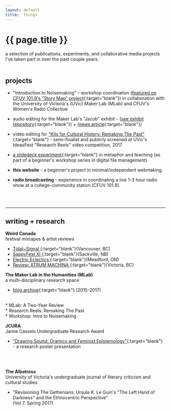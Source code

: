 ```yaml
---
layout: default
title:  things
---
```

# {{ page.title }}
a selection of publications, experiments, and collaborative media projects I've taken part in over the past couple years.
<br>
<br>
## projects
* "Introduction to Noisemaking" - workshop coordination ([featured on CFUV 101.9's "Story Map" project](https://soundcloud.com/cfuv/story-map-noisemaking-at-uvic){:target="blank"}) in collaboration with the University of Victoria's (UVic) Maker Lab (MLab) and CFUV's Women's Radio Collective

* audio editing for the Maker Lab's "Jacob" exhibit - ([see exhibit repository](https://github.com/uvicmakerlab/magneticRecordingKit){:target="blank"}) + ([news article](http://www.martlet.ca/historic-tech-experiment-gets-re-wired-for-maker-lab-exhibit/){:target="blank"})

* video editing for ["Kits for Cultural History: Remaking The Past"](https://www.youtube.com/watch?v=FUkCnf6DS-c){:target="blank"} - semi-finalist and publicly screened at UVic's IdeasFest "Research Reels" video competition, 2017

* [a slidedeck experiment](http://slides.com/teddiebrock/introduction-to-files-and-folders#/){:target="blank"} in metaphor and teaching (as part of a beginner's workshop series in digital file management)

* **this website** - a beginner's project in minimal/independent webmaking.

* **radio broadcasting** - experience in coordinating a live 1-3 hour radio show at a college-community station (CFUV 101.9).
<br>
<br>

***

## writing + research

**Weird Canada**
<br>festival mixtapes & artist reviews

* [Tidal~Signal ](https://weirdcanada.com/2016/07/festivities-tidalsignal/){:target="blank"}(Vancouver, BC)
* [SappyFest XI ](https://weirdcanada.com/2016/07/festivities-sappyfest-xi/){:target="blank"}(Sackville, NB)
* [Electric Eclectics ](https://weirdcanada.com/2016/07/festivities-electric-eclectics-2/){:target="blank"}(Meadford, ON)
* [Review: ATRUM MACHINA ](https://weirdcanada.com/2017/05/new-canadiana-atrum-machina-machine-breathing/){:target="blank"}(Victoria, BC)

**The Maker Lab in the Humanities (MLab)**
<br>a multi-disciplinary research space
* [blog archive](http://maker.uvic.ca/author/teddie/){:target="blank"} (2015-2017)
<br>
  * MLab: A Two-Year Review<br>
  * Research Reels: Remaking The Past<br>
  * Workshop: Intro to Noisemaking

**JCURA**
<br>Jamie Cassels Undergraduate Research Award
* ["Drawing Sound: Oramics and Feminist Epistemology"](assets/JCURA_OramicsPoster.pdf){:target="blank"} <br>- a research poster presentation
<br>
<br>

**The Albatross**
<br>University of Victoria's undergraduate journal of literary criticism and cultural studies

* "Revisioning The Gethenians: Ursula K. Le Guin's "The Left Hand of Darkness" and the Ethnocentric Perspective" <br>(Vol 7. Spring 2017)
<br>
<br>
